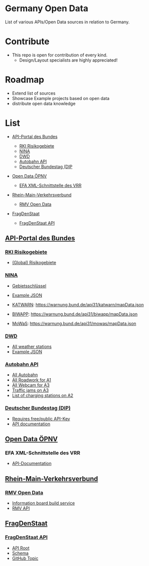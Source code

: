 # Germany Open Data
List of various APIs/Open Data sources in relation to Germany.

# Contribute
- This repo is open for contribution of every kind.
  - Design/Layout specialists are highly appreciated!

# Roadmap

- Extend list of sources
- Showcase Example projects based on open data
- distribute open data knowledge

# List

- [API-Portal des Bundes](https://github.com/forensicgato/germany-open-data#api-portal-des-bundes)
  - [RKI Risikogebiete](https://github.com/forensicgato/germany-open-data#rki-risikogebiete)
  - [NINA](https://github.com/forensicgato/germany-open-data#nina)
  - [DWD](https://github.com/forensicgato/germany-open-data#dwd)
  - [Autobahn API](https://github.com/forensicgato/germany-open-data#autobahn-api)
  - [Deutscher Bundestag (DIP](https://github.com/forensicgato/germany-open-data#deutscher-bundestag-dip)

- [Open Data ÖPNV](https://github.com/forensicgato/germany-open-data#open-data-%C3%B6pnv)
  - [EFA XML-Schnittstelle des VRR](https://github.com/forensicgato/germany-open-data#efa-xml-schnittstelle-des-vrr)

- [Rhein-Main-Verkehrsverbund](https://github.com/forensicgato/germany-open-data#rhein-main-verkehrsverbund)
  - [RMV Open Data](https://github.com/forensicgato/germany-open-data#rmv-open-data)

- [FragDenStaat](https://github.com/forensicgato/germany-open-data#fragdenstaat)
  - [FragDenStaat API](https://github.com/forensicgato/germany-open-data#fragdenstaat-api)


## [API-Portal des Bundes](https://bund.dev/)

### [RKI Risikogebiete](https://risikogebiete.api.bund.dev/)

- [(Global) Risikogebiete](https://api.einreiseanmeldung.de/reisendenportal/risikogebiete)

### [NINA](https://nina.api.bund.dev/)

- [Gebietsschlüssel](https://www.xrepository.de/api/xrepository/urn:de:bund:destatis:bevoelkerungsstatistik:schluessel:rs_2021-07-31/download/Regionalschl_ssel_2021-07-31.json) 
- [Example JSON](https://warnung.bund.de/api31/dashboard/110000000000.json)

- [KATWARN](https://www.katwarn.de/): https://warnung.bund.de/api31/katwarn/mapData.json
- [BIWAPP](https://www.biwapp.de/): https://warnung.bund.de/api31/biwapp/mapData.json
- [MoWaS](https://www.bbk.bund.de/DE/Warnung-Vorsorge/Warnung-in-Deutschland/Warnmittel/MoWaS/mowas_node.html): https://warnung.bund.de/api31/mowas/mapData.json

### [DWD](https://dwd.api.bund.dev/)

- [All weather stations](https://www.dwd.de/DE/leistungen/klimadatendeutschland/statliste/statlex_html.html;jsessionid=7CCB4F4A7B49384AAEE982766D2399F6.live11052?view=nasPublication&nn=16102)
- [Example JSON](https://app-prod-ws.warnwetter.de/v30/stationOverviewExtended?stationIds=10865)

### [Autobahn API](https://autobahn.api.bund.dev/)

- [All Autobahn](https://verkehr.autobahn.de/o/autobahn/)
- [All Roadwork for A1](https://verkehr.autobahn.de/o/autobahn/A1/services/roadworks)
- [All Webcam for A3](https://verkehr.autobahn.de/o/autobahn/A3/services/webcam)
- [Traffic jams on A3](https://verkehr.autobahn.de/o/autobahn/A3/services/warning)
- [List of charging stations on A2](https://verkehr.autobahn.de/o/autobahn/A2/services/electric_charging_station)

### [Deutscher Bundestag (DIP)](https://dip.bundestag.de/)

- [Requires free/public API-Key](https://dip.bundestag.de/%C3%BCber-dip/hilfe/api)
- [API documentation](https://dip.bundestag.de/documents/informationsblatt_zur_dip_api_v01.pdf)

## [Open Data ÖPNV](https://www.opendata-oepnv.de/ht/de/willkommen)

### EFA XML-Schnittstelle des VRR

- [API-Documentation](https://www.opendata-oepnv.de/fileadmin/Dokumentationen_etc/VRR/VRR_20181119_Dokumentation_XML_Schnittstelle_V1.3.pdf)

## [Rhein-Main-Verkehrsverbund](https://www.rmv.de/)

### [RMV Open Data](https://opendata.rmv.de/site/start.html)

- [Information board build service](https://www.rmv.de/auskunft/bin/jp/stboard.exe/dn?L=vs_anzeigetafel)
- [RMV API](https://www.rmv.de/hapi/)

## [FragDenStaat](https://fragdenstaat.de)

### [FragDenStaat API](https://fragdenstaat.de/api/)

- [API Root](https://fragdenstaat.de/api/v1/)
- [Schema](https://fragdenstaat.de/api/v1/schema/)
- [GitHub Topic](https://github.com/topics/fragdenstaat)

